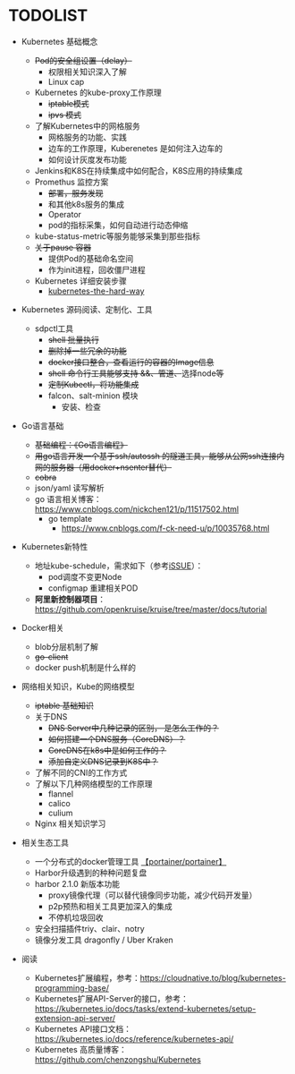 # TODOLIST


- Kubernetes 基础概念
    - ~~Pod的安全组设置（delay）~~
        - 权限相关知识深入了解
        - Linux cap
    - Kubernetes 的kube-proxy工作原理
        - ~~iptable模式~~
        - ~~ipvs 模式~~
    - 了解Kubernetes中的网格服务
        - 网格服务的功能、实践
        - 边车的工作原理，Kuberenetes 是如何注入边车的
        - 如何设计灰度发布功能
    - Jenkins和K8S在持续集成中如何配合，K8S应用的持续集成
    - Promethus 监控方案
        - ~~部署，服务发现~~
        - 和其他k8s服务的集成
        - Operator
        - pod的指标采集，如何自动进行动态伸缩
    - kube-status-metric等服务能够采集到那些指标
    - ~~关于pause 容器~~
        - 提供Pod的基础命名空间
        - 作为init进程，回收僵尸进程
    - Kubernetes 详细安装步骤
        - [kubernetes-the-hard-way](https://github.com/kelseyhightower/kubernetes-the-hard-way)
    
- Kubernetes 源码阅读、定制化、工具
    
    - sdpctl工具
        - ~~shell 批量执行~~
        - ~~删除掉一些冗余的功能~~
        - ~~docker接口整合，查看运行的容器的Image信息~~
        - ~~shell 命令行工具能够支持 &&、管道、~~选择node~~等~~
        - ~~定制Kubectl，将功能集成~~
        - falcon、salt-minion 模块
            - 安装、检查
            

- Go语言基础
    - ~~基础编程：《Go语言编程》~~
    - ~~用go语言开发一个基于ssh/autossh 的隧道工具，能够从公网ssh连接内网的服务器（用docker+nsenter替代）~~
    - ~~cobra~~
    - json/yaml 读写解析
    - go 语言相关博客：https://www.cnblogs.com/nickchen121/p/11517502.html
        - go template
            - https://www.cnblogs.com/f-ck-need-u/p/10035768.html

- Kubernetes新特性 
    - 地址kube-schedule，需求如下（参考[iSSUE](https://github.com/kubernetes/kubernetes/issues/1574)）：
        - pod调度不变更Node
        - configmap 重建相关POD
    - **阿里新控制器项目**：https://github.com/openkruise/kruise/tree/master/docs/tutorial
    
- Docker相关
    - blob分层机制了解
    - ~~go-client~~
    - docker push机制是什么样的
    
    
- 网络相关知识，Kube的网络模型  
    - ~~iptable 基础知识~~
    - 关于DNS
        - ~~DNS Server中几种记录的区别， 是怎么工作的？~~
        - ~~如何搭建一个DNS服务（CoreDNS）？~~
        - ~~CoreDNS在k8s中是如何工作的？~~
        - ~~添加自定义DNS记录到K8S中？~~
    - 了解不同的CNI的工作方式 
    - 了解以下几种网络模型的工作原理
        - flannel
        - calico
        - culium
    - Nginx 相关知识学习
    
    
- 相关生态工具
    - 一个分布式的docker管理工具 [【portainer/portainer】](https://github.com/portainer/portainer)
    - Harbor升级遇到的种种问题复盘
    - harbor 2.1.0 新版本功能
        - proxy镜像代理（可以替代镜像同步功能，减少代码开发量）
        - p2p预热和相关工具更加深入的集成
        - 不停机垃圾回收
    - 安全扫描插件triy、clair、notry
    - 镜像分发工具 dragonfly / Uber Kraken

- 阅读
    - Kubernetes扩展编程，参考：https://cloudnative.to/blog/kubernetes-programming-base/
    - Kubernetes扩展API-Server的接口，参考：https://kubernetes.io/docs/tasks/extend-kubernetes/setup-extension-api-server/
    - Kubernetes API接口文档：https://kubernetes.io/docs/reference/kubernetes-api/
    - Kubernetes 高质量博客：https://github.com/chenzongshu/Kubernetes
    


    



